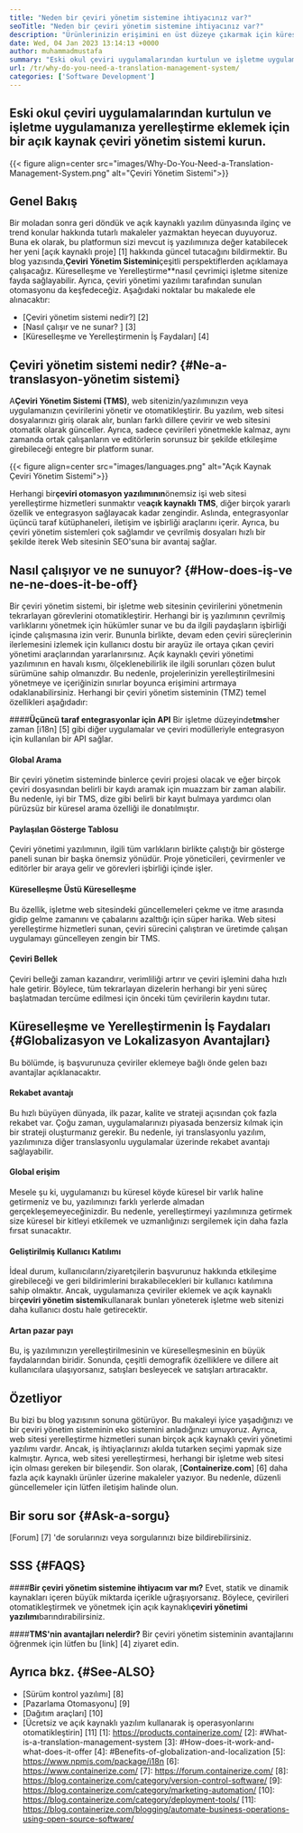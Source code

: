 ```yaml
---
title: "Neden bir çeviri yönetim sistemine ihtiyacınız var?" 
seoTitle: "Neden bir çeviri yönetim sistemine ihtiyacınız var?" 
description: "Ürünlerinizin erişimini en üst düzeye çıkarmak için küreselleşmeyi ve lokalizasyonu otomatikleştirin. Yazılımınızın bir çeviri yönetim sisteminden nasıl yararlandığını keşfedelim." 
date: Wed, 04 Jan 2023 13:14:13 +0000
author: muhammadmustafa
summary: "Eski okul çeviri uygulamalarından kurtulun ve işletme uygulamanıza yerelleştirme eklemek için açık kaynaklı bir çeviri yönetim sistemi kurun." 
url: /tr/why-do-you-need-a-translation-management-system/
categories: ['Software Development']
---
```


## Eski okul çeviri uygulamalarından kurtulun ve işletme uygulamanıza yerelleştirme eklemek için bir açık kaynak çeviri yönetim sistemi kurun.

{{< figure align=center src="images/Why-Do-You-Need-a-Translation-Management-System.png" alt="Çeviri Yönetim Sistemi">}}


## Genel Bakış
Bir moladan sonra geri döndük ve açık kaynaklı yazılım dünyasında ilginç ve trend konular hakkında tutarlı makaleler yazmaktan heyecan duyuyoruz. Buna ek olarak, bu platformun sizi mevcut iş yazılımınıza değer katabilecek her yeni [açık kaynaklı proje] [1] hakkında güncel tutacağını bildirmektir.
Bu blog yazısında,**Çeviri Yönetim Sistemini**çeşitli perspektiflerden açıklamaya çalışacağız. Küreselleşme ve Yerelleştirme**nasıl çevrimiçi işletme sitenize fayda sağlayabilir. Ayrıca, çeviri yönetimi yazılımı tarafından sunulan otomasyonu da keşfedeceğiz.
Aşağıdaki noktalar bu makalede ele alınacaktır:
  * [Çeviri yönetim sistemi nedir?] [2]
  * [Nasıl çalışır ve ne sunar? ] [3]
  * [Küreselleşme ve Yerelleştirmenin İş Faydaları] [4]

## Çeviri yönetim sistemi nedir? {#Ne-a-translasyon-yönetim sistemi}
A**Çeviri Yönetim Sistemi (TMS)**, web sitenizin/yazılımınızın veya uygulamanızın çevirilerini yönetir ve otomatikleştirir. Bu yazılım, web sitesi dosyalarınızı giriş olarak alır, bunları farklı dillere çevirir ve web sitesini otomatik olarak günceller. Ayrıca, sadece çevirileri yönetmekle kalmaz, aynı zamanda ortak çalışanların ve editörlerin sorunsuz bir şekilde etkileşime girebileceği entegre bir platform sunar.

{{< figure align=center src="images/languages.png" alt="Açık Kaynak Çeviri Yönetim Sistemi">}}

Herhangi bir**çeviri otomasyon yazılımının**önemsiz işi web sitesi yerelleştirme hizmetleri sunmaktır ve**açık kaynaklı TMS**, diğer birçok yararlı özellik ve entegrasyon sağlayacak kadar zengindir. Aslında, entegrasyonlar üçüncü taraf kütüphaneleri, iletişim ve işbirliği araçlarını içerir. Ayrıca, bu çeviri yönetim sistemleri çok sağlamdır ve çevrilmiş dosyaları hızlı bir şekilde iterek Web sitesinin SEO'suna bir avantaj sağlar.

## Nasıl çalışıyor ve ne sunuyor? {#How-does-iş-ve ne-ne-does-it-be-off}
Bir çeviri yönetim sistemi, bir işletme web sitesinin çevirilerini yönetmenin tekrarlayan görevlerini otomatikleştirir. Herhangi bir iş yazılımının çevrilmiş varlıklarını yönetmek için hükümler sunar ve bu da ilgili paydaşların işbirliği içinde çalışmasına izin verir. Bununla birlikte, devam eden çeviri süreçlerinin ilerlemesini izlemek için kullanıcı dostu bir arayüz ile ortaya çıkan çeviri yönetimi araçlarından yararlanırsınız.
Açık kaynaklı çeviri yönetimi yazılımının en havalı kısmı, ölçeklenebilirlik ile ilgili sorunları çözen bulut sürümüne sahip olmanızdır. Bu nedenle, projelerinizin yerelleştirilmesini yönetmeye ve içeriğinizin sınırlar boyunca erişimini artırmaya odaklanabilirsiniz.
Herhangi bir çeviri yönetim sisteminin (TMZ) temel özellikleri aşağıdadır:

####**Üçüncü taraf entegrasyonlar için API**
Bir işletme düzeyinde**tms**her zaman [i18n] [5] gibi diğer uygulamalar ve çeviri modülleriyle entegrasyon için kullanılan bir API sağlar.

#### Global Arama
Bir çeviri yönetim sisteminde binlerce çeviri projesi olacak ve eğer birçok çeviri dosyasından belirli bir kaydı aramak için muazzam bir zaman alabilir. Bu nedenle, iyi bir TMS, dize gibi belirli bir kayıt bulmaya yardımcı olan pürüzsüz bir küresel arama özelliği ile donatılmıştır.

#### Paylaşılan Gösterge Tablosu
Çeviri yönetimi yazılımının, ilgili tüm varlıkların birlikte çalıştığı bir gösterge paneli sunan bir başka önemsiz yönüdür. Proje yöneticileri, çevirmenler ve editörler bir araya gelir ve görevleri işbirliği içinde işler.

#### Küreselleşme Üstü Küreselleşme
Bu özellik, işletme web sitesindeki güncellemeleri çekme ve itme arasında gidip gelme zamanını ve çabalarını azalttığı için süper harika. Web sitesi yerelleştirme hizmetleri sunan, çeviri sürecini çalıştıran ve üretimde çalışan uygulamayı güncelleyen zengin bir TMS.

#### Çeviri Bellek
Çeviri belleği zaman kazandırır, verimliliği artırır ve çeviri işlemini daha hızlı hale getirir. Böylece, tüm tekrarlayan dizelerin herhangi bir yeni süreç başlatmadan tercüme edilmesi için önceki tüm çevirilerin kaydını tutar.

## Küreselleşme ve Yerelleştirmenin İş Faydaları {#Globalizasyon ve Lokalizasyon Avantajları}
Bu bölümde, iş başvurunuza çeviriler eklemeye bağlı önde gelen bazı avantajlar açıklanacaktır.

#### Rekabet avantajı
Bu hızlı büyüyen dünyada, ilk pazar, kalite ve strateji açısından çok fazla rekabet var. Çoğu zaman, uygulamalarınızı piyasada benzersiz kılmak için bir strateji oluşturmanız gerekir. Bu nedenle, iyi translasyonlu yazılım, yazılımınıza diğer translasyonlu uygulamalar üzerinde rekabet avantajı sağlayabilir.

#### Global erişim
Mesele şu ki, uygulamanızı bu küresel köyde küresel bir varlık haline getirmeniz ve bu, yazılımınızı farklı yerlerde almadan gerçekleşemeyeceğinizdir. Bu nedenle, yerelleştirmeyi yazılımınıza getirmek size küresel bir kitleyi etkilemek ve uzmanlığınızı sergilemek için daha fazla fırsat sunacaktır.

#### Geliştirilmiş Kullanıcı Katılımı
İdeal durum, kullanıcıların/ziyaretçilerin başvurunuz hakkında etkileşime girebileceği ve geri bildirimlerini bırakabilecekleri bir kullanıcı katılımına sahip olmaktır. Ancak, uygulamanıza çeviriler eklemek ve açık kaynaklı bir**çeviri yönetim sistemi**kullanarak bunları yöneterek işletme web sitenizi daha kullanıcı dostu hale getirecektir.

#### Artan pazar payı
Bu, iş yazılımınızın yerelleştirilmesinin ve küreselleşmesinin en büyük faydalarından biridir. Sonunda, çeşitli demografik özelliklere ve dillere ait kullanıcılara ulaşıyorsanız, satışları besleyecek ve satışları artıracaktır.

## Özetliyor
Bu bizi bu blog yazısının sonuna götürüyor. Bu makaleyi iyice yaşadığınızı ve bir çeviri yönetim sisteminin eko sistemini anladığınızı umuyoruz. Ayrıca, web sitesi yerelleştirme hizmetleri sunan birçok açık kaynaklı çeviri yönetimi yazılımı vardır. Ancak, iş ihtiyaçlarınızı akılda tutarken seçimi yapmak size kalmıştır. Ayrıca, web sitesi yerelleştirmesi, herhangi bir işletme web sitesi için olması gereken bir bileşendir.
Son olarak, [**Containerize.com**] [6] daha fazla açık kaynaklı ürünler üzerine makaleler yazıyor. Bu nedenle, düzenli güncellemeler için lütfen iletişim halinde olun.

## Bir soru sor {#Ask-a-sorgu}
[Forum] [7] 'de sorularınızı veya sorgularınızı bize bildirebilirsiniz.

## SSS {#FAQS}

####**Bir çeviri yönetim sistemine ihtiyacım var mı?**
Evet, statik ve dinamik kaynakları içeren büyük miktarda içerikle uğraşıyorsanız. Böylece, çevirileri otomatikleştirmek ve yönetmek için açık kaynaklı**çeviri yönetimi yazılımı**barındırabilirsiniz.

####**TMS'nin avantajları nelerdir?**
Bir çeviri yönetim sisteminin avantajlarını öğrenmek için lütfen bu [link] [4] ziyaret edin.

## Ayrıca bkz. {#See-ALSO}
  * [Sürüm kontrol yazılımı] [8]
  * [Pazarlama Otomasyonu] [9]
  * [Dağıtım araçları] [10]
  * [Ücretsiz ve açık kaynaklı yazılım kullanarak iş operasyonlarını otomatikleştirin] [11]
[1]: https://products.containerize.com/
[2]: #What-is-a-translation-management-system
[3]: #How-does-it-work-and-what-does-it-offer
[4]: #Benefits-of-globalization-and-localization
[5]: https://www.npmjs.com/package/i18n
[6]: https://www.containerize.com/
[7]: https://forum.containerize.com/
[8]: https://blog.containerize.com/category/version-control-software/
[9]: https://blog.containerize.com/category/marketing-automation/
[10]: https://blog.containerize.com/category/deployment-tools/
[11]: https://blog.containerize.com/blogging/automate-business-operations-using-open-source-software/
